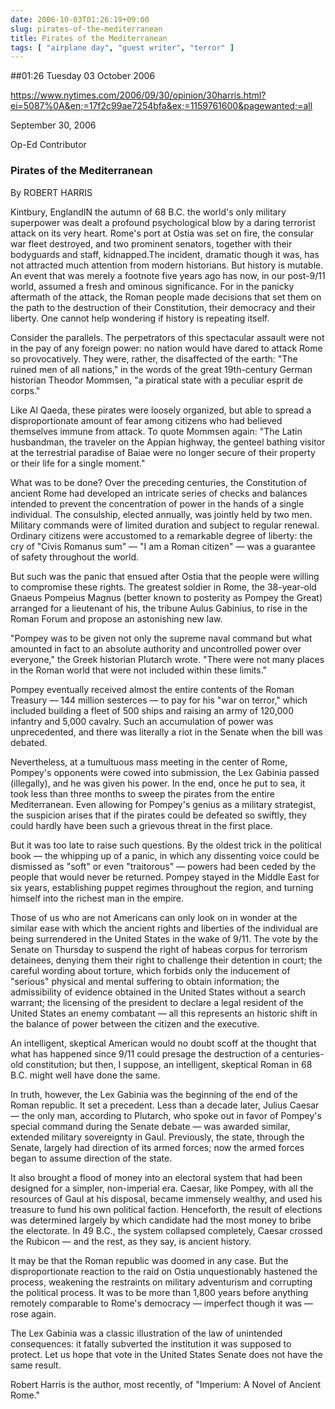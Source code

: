 ```yaml
---
date: 2006-10-03T01:26:19+09:00
slug: pirates-of-the-mediterranean
title: Pirates of the Mediterranean
tags: [ "airplane day", "guest writer", "terror" ]
---
```


##01:26 Tuesday 03 October 2006

[https://www.nytimes.com/2006/09/30/opinion/30harris.html?ei=5087%0A&en;=17f2c99ae7254bfa&ex;=1159761600&pagewanted;=all ](https://www.nytimes.com/2006/09/30/opinion/30harris.html?ei=5087%0A&en=17f2c99ae7254bfa&ex=1159761600&pagewanted=all)


September 30, 2006




Op-Ed Contributor




### Pirates of the Mediterranean




By ROBERT HARRIS




Kintbury, EnglandIN the autumn of 68 B.C. the world's only military superpower was dealt a profound psychological blow by a daring terrorist attack on its very heart. Rome's port at Ostia was set on fire, the consular war fleet destroyed, and two prominent senators, together with their bodyguards and staff, kidnapped.The incident, dramatic though it was, has not attracted much attention from modern historians. But history is mutable. An event that was merely a footnote five years ago has now, in our post-9/11 world, assumed a fresh and ominous significance. For in the panicky aftermath of the attack, the Roman people made decisions that set them on the path to the destruction of their Constitution, their democracy and their liberty. One cannot help wondering if history is repeating itself.

Consider the parallels. The perpetrators of this spectacular assault were not in the pay of any foreign power: no nation would have dared to attack Rome so provocatively. They were, rather, the disaffected of the earth: "The ruined men of all nations," in the words of the great 19th-century German historian Theodor Mommsen, "a piratical state with a peculiar esprit de corps." 

Like Al Qaeda, these pirates were loosely organized, but able to spread a disproportionate amount of fear among citizens who had believed themselves immune from attack. To quote Mommsen again: "The Latin husbandman, the traveler on the Appian highway, the genteel bathing visitor at the terrestrial paradise of Baiae were no longer secure of their property or their life for a single moment."

What was to be done? Over the preceding centuries, the Constitution of ancient Rome had developed an intricate series of checks and balances intended to prevent the concentration of power in the hands of a single individual. The consulship, elected annually, was jointly held by two men. Military commands were of limited duration and subject to regular renewal. Ordinary citizens were accustomed to a remarkable degree of liberty: the cry of "Civis Romanus sum" — "I am a Roman citizen" — was a guarantee of safety throughout the world.

But such was the panic that ensued after Ostia that the people were willing to compromise these rights. The greatest soldier in Rome, the 38-year-old Gnaeus Pompeius Magnus (better known to posterity as Pompey the Great) arranged for a lieutenant of his, the tribune Aulus Gabinius, to rise in the Roman Forum and propose an astonishing new law.

"Pompey was to be given not only the supreme naval command but what amounted in fact to an absolute authority and uncontrolled power over everyone," the Greek historian Plutarch wrote. "There were not many places in the Roman world that were not included within these limits."

Pompey eventually received almost the entire contents of the Roman Treasury — 144 million sesterces — to pay for his "war on terror," which included building a fleet of 500 ships and raising an army of 120,000 infantry and 5,000 cavalry. Such an accumulation of power was unprecedented, and there was literally a riot in the Senate when the bill was debated.

Nevertheless, at a tumultuous mass meeting in the center of Rome, Pompey's opponents were cowed into submission, the Lex Gabinia passed (illegally), and he was given his power. In the end, once he put to sea, it took less than three months to sweep the pirates from the entire Mediterranean. Even allowing for Pompey's genius as a military strategist, the suspicion arises that if the pirates could be defeated so swiftly, they could hardly have been such a grievous threat in the first place. 

But it was too late to raise such questions. By the oldest trick in the political book — the whipping up of a panic, in which any dissenting voice could be dismissed as "soft" or even "traitorous" — powers had been ceded by the people that would never be returned. Pompey stayed in the Middle East for six years, establishing puppet regimes throughout the region, and turning himself into the richest man in the empire.

Those of us who are not Americans can only look on in wonder at the similar ease with which the ancient rights and liberties of the individual are being surrendered in the United States in the wake of 9/11. The vote by the Senate on Thursday to suspend the right of habeas corpus for terrorism detainees, denying them their right to challenge their detention in court; the careful wording about torture, which forbids only the inducement of "serious" physical and mental suffering to obtain information; the admissibility of evidence obtained in the United States without a search warrant; the licensing of the president to declare a legal resident of the United States an enemy combatant — all this represents an historic shift in the balance of power between the citizen and the executive.

An intelligent, skeptical American would no doubt scoff at the thought that what has happened since 9/11 could presage the destruction of a centuries-old constitution; but then, I suppose, an intelligent, skeptical Roman in 68 B.C. might well have done the same.

In truth, however, the Lex Gabinia was the beginning of the end of the Roman republic. It set a precedent. Less than a decade later, Julius Caesar — the only man, according to Plutarch, who spoke out in favor of Pompey's special command during the Senate debate — was awarded similar, extended military sovereignty in Gaul. Previously, the state, through the Senate, largely had direction of its armed forces; now the armed forces began to assume direction of the state.

It also brought a flood of money into an electoral system that had been designed for a simpler, non-imperial era. Caesar, like Pompey, with all the resources of Gaul at his disposal, became immensely wealthy, and used his treasure to fund his own political faction. Henceforth, the result of elections was determined largely by which candidate had the most money to bribe the electorate. In 49 B.C., the system collapsed completely, Caesar crossed the Rubicon — and the rest, as they say, is ancient history.

It may be that the Roman republic was doomed in any case. But the disproportionate reaction to the raid on Ostia unquestionably hastened the process, weakening the restraints on military adventurism and corrupting the political process. It was to be more than 1,800 years before anything remotely comparable to Rome's democracy — imperfect though it was — rose again.

The Lex Gabinia was a classic illustration of the law of unintended consequences: it fatally subverted the institution it was supposed to protect. Let us hope that vote in the United States Senate does not have the same result.

Robert Harris is the author, most recently, of "Imperium: A Novel of Ancient Rome."
